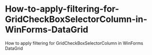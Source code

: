 # How-to-apply-filtering-for-GridCheckBoxSelectorColumn-in-WinForms-DataGrid
How to apply filtering for GridCheckBoxSelectorColumn in WinForms DataGrid

